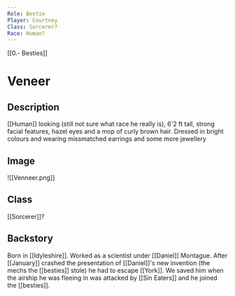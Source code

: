 ```yaml
---
Role: Bestie
Player: Courtney
Class: Sorcerer?
Race: Human?
---
```

[[0.- Besties]]
# Veneer
## Description
[[Human]] looking (still not sure what race he really is), 6'2 ft tall, strong facial features, hazel eyes and a mop of curly brown hair. Dressed in bright colours and wearing missmatched earrings and some more jewellery
## Image
![[Venneer.png]]
## Class
[[Sorcerer]]?
## Backstory
Born in [[Idyleshire]]. Worked as a scientist under [[Daniel]] Montague. After [[January]] crashed the presentation of [[Daniel]]'s new invention (the mechs the [[besties]] stole) he had to escape [[York]]. We saved him when the airship he was fleeing in was attacked by [[Sin Eaters]] and he joined the [[besties]].